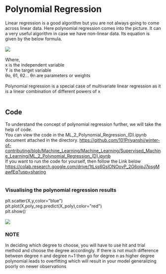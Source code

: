 # Polynomial Regression 
Linear regression is a good algorithm but you are not always going to come across linear data. Here polynomial regression comes into the picture. 
It can a very useful algorithm in case we have non-linear data. 
Its equation is given by the below formula. <br/><br/>
![](https://cdn.analyticsvidhya.com/wp-content/uploads/2020/03/pr3.png) <br/><br/>
Where,<br/> 
x is the independent variable <br/>
Y is the target variable <br/>
θo, θ1, θ2... θn are parameters or weights<br/><br/>
Polynomial regression is a special case of multivariate linear regression as it is a linear combination of different powers of x <br/><br/>


## Code
To understand the concept of polynomial regression further, we will take the help of code. <br/>
You can view the code in the  ML_2_Polynomial_Regression_(D).ipynb document attached in the directory. 
https://github.com/101Priyanshi/winter-of-contributing/blob/Machine_Learning/Machine_Learning/Supervised_Machine_Learning/ML_2_Polynomial_Regression_(D).ipynb<br/>
If you want to run the code for yourself, then follow the Link below<br/>
https://colab.research.google.com/drive/1tLss6GslONOovP_2G6oipJ7psgMawfEq?usp=sharing
<br/><br/>
### Visualising the polynomial regression results
plt.scatter(X,y,color="blue")<br/>
plt.plot(X,poly_reg.predict(X_poly),color="red")<br/>
plt.show()<br/><br/>
![](https://github.com/101Priyanshi/winter-of-contributing/blob/Machine_Learning/Machine_Learning/Supervised_Machine_Learning/Assets/poly_reg.PNG)
 
### NOTE
In deciding which degree to choose, you will have to use hit and trial method and choose the degree accordingly. 
If there is not much difference between degree n and degree n+1 then go for degree n as higher degree polynomial leads to overfitting 
which will result in your model generalizing poorly on newer observations
